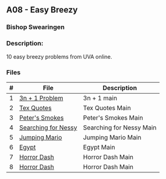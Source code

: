 ## A08 - Easy Breezy
### Bishop Swearingen
### Description: 

10 easy breezy problems from UVA online.

### Files

|   #   | File             | Description                                        |
| :---: | ---------------- | -------------------------------------------------- |
|   1   | [3n + 1 Problem](https://github.com/BishopSwearingen/4883-Prog-Tech/blob/main/Assignments/A04/100main.cpp)         | 3n + 1 main     |
|   2   | [Tex Quotes ](https://github.com/BishopSwearingen/4883-Prog-Tech/blob/main/Assignments/A04/272main.cpp) | Tex Quotes Main |
|   3   | [Peter's Smokes ](https://github.com/BishopSwearingen/4883-Prog-Tech/blob/main/Assignments/A04/10346main.cpp) | Peter's Smokes Main |
|   4   | [Searching for Nessy ](https://github.com/BishopSwearingen/4883-Prog-Tech/blob/main/Assignments/A04/11044main.cpp) | Searching for Nessy Main |
|   5   | [Jumping Mario ](https://github.com/BishopSwearingen/4883-Prog-Tech/blob/main/Assignments/A04/11764main.cpp) | Jumping Mario Main |
|   6   | [Egypt ](https://github.com/BishopSwearingen/4883-Prog-Tech/blob/main/Assignments/A04/11854main.cpp) | Egypt Main |
|   7   | [Horror Dash ](https://github.com/BishopSwearingen/4883-Prog-Tech/blob/main/Assignments/A04/11799main.cpp) | Horror Dash Main |
|   8   | [Horror Dash ](https://github.com/BishopSwearingen/4883-Prog-Tech/blob/main/Assignments/A04/11799main.cpp) | Horror Dash Main |





